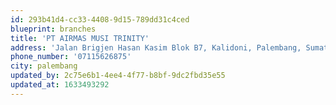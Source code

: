 ```yaml
---
id: 293b41d4-cc33-4408-9d15-789dd31c4ced
blueprint: branches
title: 'PT AIRMAS MUSI TRINITY'
address: 'Jalan Brigjen Hasan Kasim Blok B7, Kalidoni, Palembang, Sumatera Selatan'
phone_number: '07115626875'
city: palembang
updated_by: 2c75e6b1-4ee4-4f77-b8bf-9dc2fbd35e55
updated_at: 1633493292
---
```

